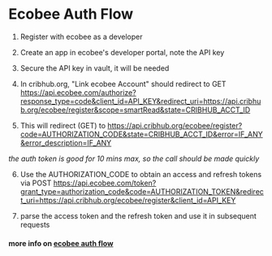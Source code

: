 
# Ecobee Auth Flow

1. Register with ecobee as a developer

2. Create an app in ecobee's developer portal, note the API key

3. Secure the API key in vault, it will be needed

4. In cribhub.org, "Link ecobee Account" should redirect to GET https://api.ecobee.com/authorize?response_type=code&client_id=API_KEY&redirect_uri=https://api.cribhub.org/ecobee/register&scope=smartRead&state=CRIBHUB_ACCT_ID

5. This will redirect (GET) to https://api.cribhub.org/ecobee/register?code=AUTHORIZATION_CODE&state=CRIBHUB_ACCT_ID&error=IF_ANY&error_description=IF_ANY

  *the auth token is good for 10 mins max, so the call should be made quickly*

6. Use the AUTHORIZATION_CODE to obtain an access and refresh tokens via POST https://api.ecobee.com/token?grant_type=authorization_code&code=AUTHORIZATION_TOKEN&redirect_uri=https://api.cribhub.org/ecobee/register&client_id=API_KEY
  
7. parse the access token and the refresh token and use it in subsequent requests

#### more info on [ecobee auth flow](https://www.ecobee.com/home/developer/api/documentation/v1/auth/authz-code-authorization.shtml)
